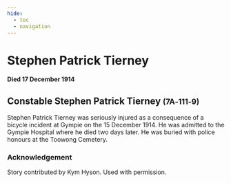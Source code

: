 ```yaml
---
hide:
  - toc
  - navigation 
---
```


# Stephen Patrick Tierney


**Died 17 December 1914**

## Constable Stephen Patrick Tierney <small>(7A‑111‑9)</small>

Stephen Patrick Tierney was seriously injured as a consequence of a bicycle incident at Gympie on the 15 December 1914. He was admitted to the Gympie Hospital where he died two days later. He was buried with police honours at the Toowong Cemetery.
 
### Acknowledgement

Story contributed by Kym Hyson. Used with permission.
